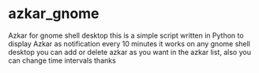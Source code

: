 # azkar_gnome
Azkar for gnome shell desktop
this is a simple script written in Python to display Azkar as notification every 10 minutes
it works on any gnome shell desktop 
you can add or delete azkar as you want in the azkar list, also you can change time intervals 
thanks 
